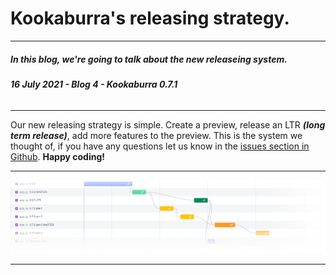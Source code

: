 # Kookaburra's releasing strategy.
-----
##### **In this blog, we're going to talk about the new releaseing system.**
###### ***16 July 2021 - Blog 4 - Kookaburra 0.7.1***
-----

Our new releasing strategy is simple. Create a preview, release an LTR ***(long term release)***, add more features to the preview. This is the system we thought of, if you have any questions let us know in the [issues section in Github](https://github.com/AZProductions/Kookaburra/issues). **Happy coding!**

----
<img src="https://raw.githubusercontent.com/AZProductions/Kookaburra/main/docs-img/graph4.png" class="center">

----
